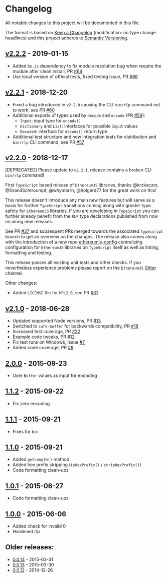 # Changelog

All notable changes to this project will be documented in this file.

The format is based on [Keep a Changelog](http://keepachangelog.com/en/1.0.0/)
(modification: no type change headlines) and this project adheres to
[Semantic Versioning](http://semver.org/spec/v2.0.0.html).

## [v2.2.2] - 2019-01-15

- Added `bn.js` dependency to fix module resolution bug when require the module after
  clean install, PR [#64](https://github.com/ethereumjs/rlp/pull/64)
- Use local version of official tests, fixed testing issue, PR [#66](https://github.com/ethereumjs/rlp/pull/66)

[v2.2.2]: https://github.com/ethereumjs/rlp/compare/2.2.1...v2.2.2

## [v2.2.1] - 2018-12-20

- Fixed a bug introduced in `v2.2.0` causing the CLI `bin/rlp` command not to
  work, see PR [#60](https://github.com/ethereumjs/rlp/pull/60)
- Additional exports of types used by `decode` and `encode`
  (PR [#59](https://github.com/ethereumjs/rlp/pull/59)):
  - `Input`: input type for `encode()`
  - `Dictionary` and `List`: interfaces for possible `Input` values
  - `Decoded`: interface for `decode()` return type
- Additional test structure and new integration tests for distribution and
  `bin/rlp` CLI command, see PR [#57](https://github.com/ethereumjs/rlp/pull/57)

[v2.2.1]: https://github.com/ethereumjs/rlp/compare/2.2.0...v2.2.1

## [v2.2.0] - 2018-12-17

[DEPRECATED] Please update to `v2.2.1`, release contains a broken CLI `bin/rlp`
command!

First `TypeScript` based release of `EthereumJS` libraries, thanks @krzkaczor,
@GrandSchtroumpf, @whymarrh, @holgerd77 for the great work on this!

This release doesn't introduce any main new features but will serve as a basis
for further `TypeScript` transitions coming along with greater type safety
for `EthereumJS` libraries. If you are developing in `TypeScript` you can
further already benefit from the `RLP` type declarations published from now on
along new releases.

See PR [#37](https://github.com/ethereumjs/rlp/pull/37) and subsequent PRs merged
towards the associated `typescript` branch to get an overview on the changes.
The release also comes along with the introduction of a new repo
[ethereumjs-config](https://github.com/ethereumjs/ethereumjs-config) centralizing
configuration for `EthereumJS` libraries on `TypeScript` itself as well as
linting, formatting and testing.

This release passes all existing unit tests and other checks. If you nevertheless
experience problems please report on the `EthereumJS`
[Gitter](https://gitter.im/ethereum/ethereumjs) channel.

Other changes:

- Added `LICENSE` file for `MPL2.0`, see PR [#31](https://github.com/ethereumjs/rlp/pull/31)

[v2.2.0]: https://github.com/ethereumjs/rlp/compare/2.1.0...v2.2.0

## [v2.1.0] - 2018-06-28

- Updated supported Node versions, PR [#13](https://github.com/ethereumjs/rlp/pull/13)
- Switched to `safe-buffer` for backwards compatibility, PR [#18](https://github.com/ethereumjs/rlp/pull/18)
- Increased test coverage, PR [#22](https://github.com/ethereumjs/rlp/pull/22)
- Example code tweaks, PR [#12](https://github.com/ethereumjs/rlp/pull/12)
- Fix test runs on Windows, Issue [#7](https://github.com/ethereumjs/rlp/issues/7)
- Added code coverage, PR [#8](https://github.com/ethereumjs/rlp/pull/8)

[v2.1.0]: https://github.com/ethereumjs/rlp/compare/2.0.0...v2.1.0

## [2.0.0] - 2015-09-23

- User `Buffer` values as input for encoding

[2.0.0]: https://github.com/ethereumjs/rlp/compare/1.1.2...2.0.0

## [1.1.2] - 2015-09-22

- Fix zero encoding

[1.1.2]: https://github.com/ethereumjs/rlp/compare/1.1.1...1.1.2

## [1.1.1] - 2015-09-21

- Fixes for `bin`

[1.1.1]: https://github.com/ethereumjs/rlp/compare/1.1.0...1.1.1

## [1.1.0] - 2015-09-21

- Added `getLength()` method
- Added hex prefix stripping (`isHexPrefix()` / `stripHexPrefix()`)
- Code formatting clean-ups

[1.1.0]: https://github.com/ethereumjs/rlp/compare/1.0.1...1.1.0

## [1.0.1] - 2015-06-27

- Code formatting clean-ups

[1.0.1]: https://github.com/ethereumjs/rlp/compare/1.0.0...1.0.1

## [1.0.0] - 2015-06-06

- Added check for invalid 0
- Hardened rlp

[1.0.0]: https://github.com/ethereumjs/rlp/compare/0.0.14...1.0.0

## Older releases:

- [0.0.14](https://github.com/ethereumjs/rlp/compare/0.0.13...0.0.14) - 2015-03-31
- [0.0.13](https://github.com/ethereumjs/rlp/compare/0.0.12...0.0.13) - 2015-03-30
- [0.0.12](https://github.com/ethereumjs/rlp/compare/0.0.11...0.0.12) - 2014-12-26
